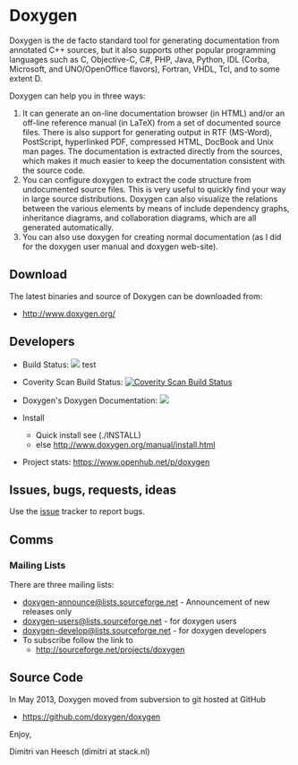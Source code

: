 Doxygen
===============
Doxygen is the de facto standard tool for generating documentation from 
annotated C++ sources, but it also supports other popular programming 
languages such as C, Objective-C, C#, PHP, Java, Python, IDL 
(Corba, Microsoft, and UNO/OpenOffice flavors), Fortran, VHDL, Tcl, 
and to some extent D.

Doxygen can help you in three ways:

1. It can generate an on-line documentation browser (in HTML) and/or an 
   off-line reference manual (in LaTeX) from a set of documented source files. 
   There is also support for generating output in RTF (MS-Word), PostScript, 
   hyperlinked PDF, compressed HTML, DocBook and Unix man pages. 
   The documentation is extracted directly from the sources, which makes 
   it much easier to keep the documentation consistent with the source code.
2. You can configure doxygen to extract the code structure from undocumented 
   source files. This is very useful to quickly find your way in large 
   source distributions. Doxygen can also visualize the relations between 
   the various elements by means of include dependency graphs, inheritance 
   diagrams, and collaboration diagrams, which are all generated automatically.
3. You can also use doxygen for creating normal documentation (as I did for 
   the doxygen user manual and doxygen web-site).

Download
---------
The latest binaries and source of Doxygen can be downloaded from:
* http://www.doxygen.org/

Developers
---------
* Build Status: <a href="https://travis-ci.org/doxygen/doxygen"><img src="https://secure.travis-ci.org/doxygen/doxygen.png?branch=master"/></a>
test
* Coverity Scan Build Status: <a href="https://scan.coverity.com/projects/2860"> <img alt="Coverity Scan Build Status" src="https://scan.coverity.com/projects/2860/badge.svg"/> </a>

* Doxygen's Doxygen Documentation: <a href="https://codedocs.xyz/doxygen/doxygen/"><img src="https://codedocs.xyz/doxygen/doxygen.svg"/></a>

* Install
  * Quick install see (./INSTALL) 
  * else http://www.doxygen.org/manual/install.html

* Project stats: https://www.openhub.net/p/doxygen

Issues, bugs, requests, ideas
----------------------------------
Use the [issue](https://github.com/doxygen/doxygen/issues) tracker to report bugs.

Comms
----------------------------------
### Mailing Lists ###

There are three mailing lists:

* doxygen-announce@lists.sourceforge.net     - Announcement of new releases only
* doxygen-users@lists.sourceforge.net        - for doxygen users
* doxygen-develop@lists.sourceforge.net      - for doxygen developers
* To subscribe follow the link to
    * http://sourceforge.net/projects/doxygen

Source Code
----------------------------------
In May 2013, Doxygen moved from 
subversion to git hosted at GitHub
* https://github.com/doxygen/doxygen

Enjoy,

Dimitri van Heesch (dimitri at stack.nl)
